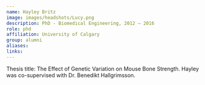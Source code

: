 ```yaml
---
name: Hayley Britz
image: images/headshots/Lucy.png
description: PhD - Biomedical Engineering, 2012 – 2016
role: phd
affiliation: University of Calgary
group: alumni
aliases: 
links:
---
```


Thesis title: The Effect of Genetic Variation on Mouse Bone Strength.
Hayley was co-supervised with Dr. Benedikt Hallgrimsson.